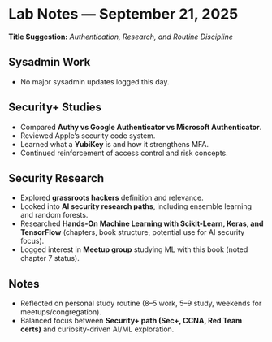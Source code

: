 # Lab Notes — September 21, 2025
**Title Suggestion:** *Authentication, Research, and Routine Discipline*

## Sysadmin Work
- No major sysadmin updates logged this day.

## Security+ Studies
- Compared **Authy vs Google Authenticator vs Microsoft Authenticator**.  
- Reviewed Apple’s security code system.  
- Learned what a **YubiKey** is and how it strengthens MFA.  
- Continued reinforcement of access control and risk concepts.  

## Security Research
- Explored **grassroots hackers** definition and relevance.  
- Looked into **AI security research paths**, including ensemble learning and random forests.  
- Researched **Hands-On Machine Learning with Scikit-Learn, Keras, and TensorFlow** (chapters, book structure, potential use for AI security focus).  
- Logged interest in **Meetup group** studying ML with this book (noted chapter 7 status).  

## Notes
- Reflected on personal study routine (8–5 work, 5–9 study, weekends for meetups/congregation).  
- Balanced focus between **Security+ path (Sec+, CCNA, Red Team certs)** and curiosity-driven AI/ML exploration.  
